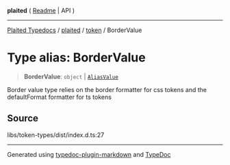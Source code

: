 **plaited** ( [Readme](../../README.md) \| API )

***

[Plaited Typedocs](../../../modules.md) / [plaited](../../modules.md) / [token](../README.md) / BorderValue

# Type alias: BorderValue

> **BorderValue**: `object` \| [`AliasValue`](AliasValue.md)

Border value type relies on the border formatter for css tokens
and the defaultFormat formatter for ts tokens

## Source

libs/token-types/dist/index.d.ts:27

***

Generated using [typedoc-plugin-markdown](https://www.npmjs.com/package/typedoc-plugin-markdown) and [TypeDoc](https://typedoc.org/)
